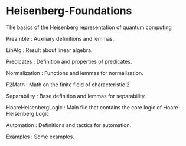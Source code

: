 # Heisenberg-Foundations
The basics of the Heisenberg representation of quantum computing

Preamble : Auxiliary definitions and lemmas.

LinAlg : Result about linear algebra.

Predicates : Definition and properties of predicates.

Normalization : Functions and lemmas for normalization.

F2Math : Math on the finite field of characteristic 2.

Separability : Base definition and lemmas for separability.

HoareHeisenbergLogic : Main file that contains the core logic of Hoare-Heisenberg Logic.

Automation : Definitions and tactics for automation.

Examples : Some examples.
